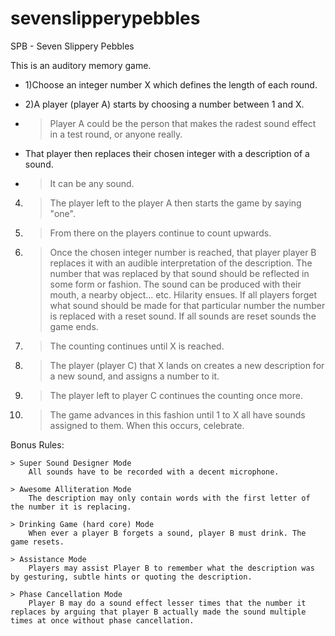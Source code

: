 # sevenslipperypebbles
SPB - Seven Slippery Pebbles


This is an auditory memory game.

- 1)Choose an integer number X which defines the length of each round.

- 2)A player (player A) starts by choosing a number between 1 and X.
- > Player A could be the person that makes the radest sound effect in a test round, or anyone really.

- That player then replaces their chosen integer with a description of a sound. 
- > It can be any sound.

4)	> The player left to the player A then starts the game by saying "one".

5)	> From there on the players continue to count upwards. 

6)	> Once the chosen integer number is reached, that player player B replaces it with an audible interpretation of the description.
	> The number that was replaced by that sound should be reflected in some form or fashion.
	> The sound can be produced with their mouth, a nearby object... etc.
	> Hilarity ensues.
	> If all players forget what sound should be made for that particular number the number is replaced with a reset sound.
	> If all sounds are reset sounds the game ends.

7)	> The counting continues until X is reached.

8)	> The player (player C) that X lands on creates a new description for a new sound, and assigns a number to it.

9)	> The player left to player C continues the counting once more.

10) > The game advances in this fashion until 1 to X all have sounds assigned to them.
	> When this occurs, celebrate.

Bonus Rules:	

	> Super Sound Designer Mode
		All sounds have to be recorded with a decent microphone.

	> Awesome Alliteration Mode
		The description may only contain words with the first letter of the number it is replacing.

	> Drinking Game (hard core) Mode
		When ever a player B forgets a sound, player B must drink. The game resets.

	> Assistance Mode
		Players may assist Player B to remember what the description was by gesturing, subtle hints or quoting the description.

	> Phase Cancellation Mode
		Player B may do a sound effect lesser times that the number it replaces by arguing that player B actually made the sound multiple times at once without phase cancellation.